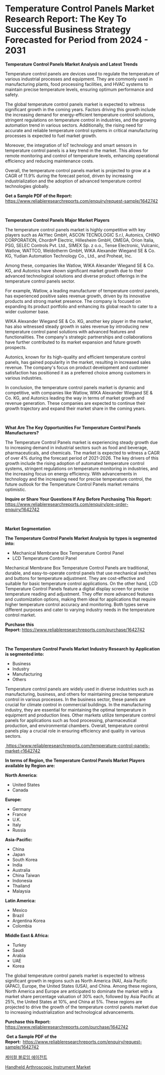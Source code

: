 <p><h1>Temperature Control Panels Market Research Report: The Key To Successful Business Strategy Forecasted for Period from 2024 - 2031</h1></p><p><strong>Temperature Control Panels Market Analysis and Latest Trends</strong></p>
<p><p>Temperature control panels are devices used to regulate the temperature of various industrial processes and equipment. They are commonly used in manufacturing plants, food processing facilities, and HVAC systems to maintain precise temperature levels, ensuring optimum performance and safety.</p><p>The global temperature control panels market is expected to witness significant growth in the coming years. Factors driving this growth include the increasing demand for energy-efficient temperature control solutions, stringent regulations on temperature control in industries, and the growing automation trend in various sectors. Additionally, the rising need for accurate and reliable temperature control systems in critical manufacturing processes is expected to fuel market growth.</p><p>Moreover, the integration of IoT technology and smart sensors in temperature control panels is a key trend in the market. This allows for remote monitoring and control of temperature levels, enhancing operational efficiency and reducing maintenance costs.</p><p>Overall, the temperature control panels market is projected to grow at a CAGR of 11.9% during the forecast period, driven by increasing industrialization and the adoption of advanced temperature control technologies globally.</p></p>
<p><strong>Get a Sample PDF of the Report:&nbsp;</strong> <a href="https://www.reliableresearchreports.com/enquiry/request-sample/1642742">https://www.reliableresearchreports.com/enquiry/request-sample/1642742</a></p>
<p>&nbsp;</p>
<p><strong>Temperature Control Panels Major Market Players</strong></p>
<p><p>The temperature control panels market is highly competitive with key players such as AkYtec GmbH, ASCON TECNOLOGIC S.r.l, Autonics, CHINO CORPORATION, Chordn® Electric, Hillesheim GmbH, OMEGA, Orion Italia, PSG, SELEC Controls Pvt. Ltd., SIMEX Sp. z o.o., Tense Electronic, Vulcanic, Watlow, WATTCO, Weldotherm GmbH, WIKA Alexander Wiegand SE & Co. KG, Yudian Automation Technology Co., Ltd., and Proheat, Inc.</p><p>Among these, companies like Watlow, WIKA Alexander Wiegand SE & Co. KG, and Autonics have shown significant market growth due to their advanced technological solutions and diverse product offerings in the temperature control panels sector. </p><p>For example, Watlow, a leading manufacturer of temperature control panels, has experienced positive sales revenue growth, driven by its innovative products and strong market presence. The company is focused on expanding its product portfolio and enhancing its global reach to cater to a wider customer base.</p><p>WIKA Alexander Wiegand SE & Co. KG, another key player in the market, has also witnessed steady growth in sales revenue by introducing new temperature control panel solutions with advanced features and functionalities. The company's strategic partnerships and collaborations have further contributed to its market expansion and future growth prospects.</p><p>Autonics, known for its high-quality and efficient temperature control panels, has gained popularity in the market, resulting in increased sales revenue. The company's focus on product development and customer satisfaction has positioned it as a preferred choice among customers in various industries.</p><p>In conclusion, the temperature control panels market is dynamic and competitive, with companies like Watlow, WIKA Alexander Wiegand SE & Co. KG, and Autonics leading the way in terms of market growth and revenue generation. These companies are expected to continue their growth trajectory and expand their market share in the coming years.</p></p>
<p>&nbsp;</p>
<p><strong>What Are The Key Opportunities For Temperature Control Panels Manufacturers?</strong></p>
<p><p>The Temperature Control Panels market is experiencing steady growth due to increasing demand in industrial sectors such as food and beverage, pharmaceuticals, and chemicals. The market is expected to witness a CAGR of over 4% during the forecast period of 2021-2026. The key drivers of this growth include the rising adoption of automated temperature control systems, stringent regulations on temperature monitoring in industries, and the increasing focus on energy efficiency. With advancements in technology and the increasing need for precise temperature control, the future outlook for the Temperature Control Panels market remains optimistic.</p></p>
<p><strong>Inquire or Share Your Questions If Any Before Purchasing This Report:</strong> <a href="https://www.reliableresearchreports.com/enquiry/pre-order-enquiry/1642742">https://www.reliableresearchreports.com/enquiry/pre-order-enquiry/1642742</a></p>
<p>&nbsp;</p>
<p><strong>Market Segmentation</strong></p>
<p><strong>The Temperature Control Panels Market Analysis by types is segmented into:</strong></p>
<p><ul><li>Mechanical Membrane Box Temperature Control Panel</li><li>LCD Temperature Control Panel</li></ul></p>
<p><p>Mechanical Membrane Box Temperature Control Panels are traditional, durable, and easy-to-operate control panels that use mechanical switches and buttons for temperature adjustment. They are cost-effective and suitable for basic temperature control applications. On the other hand, LCD Temperature Control Panels feature a digital display screen for precise temperature reading and adjustment. They offer more advanced features and customization options, making them ideal for applications that require higher temperature control accuracy and monitoring. Both types serve different purposes and cater to varying industry needs in the temperature control market.</p></p>
<p><strong>Purchase this Report:&nbsp;</strong><a href="https://www.reliableresearchreports.com/purchase/1642742">https://www.reliableresearchreports.com/purchase/1642742</a></p>
<p>&nbsp;</p>
<p><strong>The Temperature Control Panels Market Industry Research by Application is segmented into:</strong></p>
<p><ul><li>Business</li><li>Industry</li><li>Manufacturing</li><li>Others</li></ul></p>
<p><p>Temperature control panels are widely used in diverse industries such as manufacturing, business, and others for maintaining precise temperature control in various processes. In the business sector, these panels are crucial for climate control in commercial buildings. In the manufacturing industry, they are essential for maintaining the optimal temperature in equipment and production lines. Other markets utilize temperature control panels for applications such as food processing, pharmaceutical production, and environmental chambers. Overall, temperature control panels play a crucial role in ensuring efficiency and quality in various sectors.</p></p>
<p><a href="https://www.reliableresearchreports.com/temperature-control-panels-market-r1642742">&nbsp;https://www.reliableresearchreports.com/temperature-control-panels-market-r1642742</a></p>
<p><strong>In terms of Region, the Temperature Control Panels Market Players available by Region are:</strong></p>
<p>
    <p> <strong> North America: </strong>
        <ul>
            <li>United States</li>
            <li>Canada</li>
        </ul>
        </p> 
    <p> <strong> Europe: </strong>
        <ul>
            <li>Germany</li>
            <li>France</li>
            <li>U.K.</li>
            <li>Italy</li>
            <li>Russia</li>
        </ul>
        </p> 
    <p> <strong> Asia-Pacific: </strong>
        <ul>
            <li>China</li>
            <li>Japan</li>
            <li>South Korea</li>
            <li>India</li>
            <li>Australia</li>
            <li>China Taiwan</li>
            <li>Indonesia</li>
            <li>Thailand</li>
            <li>Malaysia</li>
        </ul>
        </p> 
    <p> <strong> Latin America: </strong>
        <ul>
            <li>Mexico</li>
            <li>Brazil</li>
            <li>Argentina Korea</li>
            <li>Colombia</li>
        </ul>
        </p> 
    <p> <strong> Middle East & Africa: </strong>
        <ul>
            <li>Turkey</li>
            <li>Saudi</li>
            <li>Arabia</li>
            <li>UAE</li>
            <li>Korea</li>
        </ul>
    </p>
    </p>
<p><p>The global temperature control panels market is expected to witness significant growth in regions such as North America (NA), Asia Pacific (APAC), Europe, the United States (USA), and China. Among these regions, North America and Europe are anticipated to dominate the market with a market share percentage valuation of 30% each, followed by Asia Pacific at 25%, the United States at 10%, and China at 5%. These regions are projected to drive the growth of the temperature control panels market due to increasing industrialization and technological advancements.</p></p>
<p><strong>Purchase this Report: </strong><a href="https://www.reliableresearchreports.com/purchase/1642742">https://www.reliableresearchreports.com/purchase/1642742</a></p>
<p>&nbsp;<strong>Get a Sample PDF of the Report:&nbsp;&nbsp;</strong><a href="https://www.reliableresearchreports.com/enquiry/request-sample/1642742">https://www.reliableresearchreports.com/enquiry/request-sample/1642742</a></p>
<p><strong></strong></p>
<p><p><a href="https://github.com/Madalyell456456/Market-Research-Report-List-1/blob/main/323712529883.md">케미컬 블로잉 에이전트</a></p><p><a href="https://military-diascia-e68.notion.site/Handheld-Arthroscopic-Instrument-Market-Outlook-Industry-Overview-and-Forecast-2024-to-2031-b4063dc4e457476ebe9f5b6afde7b7c5">Handheld Arthroscopic Instrument Market</a></p></p>